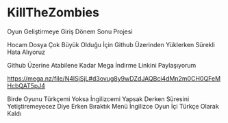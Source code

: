 # KillTheZombies
Oyun Geliştirmeye Giriş Dönem Sonu Projesi

Hocam Dosya Çok Büyük Olduğu İçin Github Üzerinden Yüklerken Sürekli Hata Alıyoruz 

Github Üzerine Atabilene Kadar Mega İndirme Linkini Paylaşıyorum

https://mega.nz/file/N4lSjSjL#d3ovug8y9wDZdJAQBci4dMn2m0CH0QFeMHcbQAT5pJ4

Birde Oyunu Türkçemi Yoksa İngilizcemi Yapsak Derken Süresini Yetiştiremeyecez Diye Erken Bıraktık Menü İngilizce Oyun İçi Türkçe Olarak Kaldı
